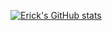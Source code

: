 [![Erick's GitHub stats](https://github-readme-stats.vercel.app/api?username=erickyudha)](https://github.com/anuraghazra/github-readme-stats)
